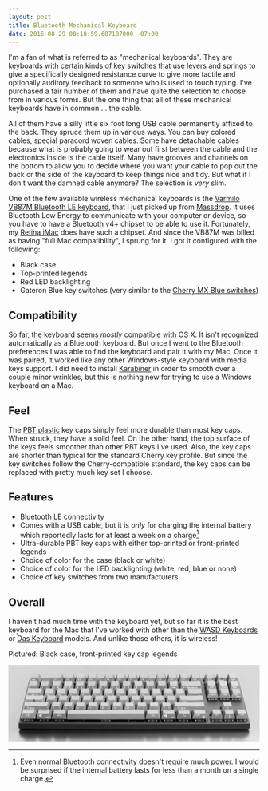 ```yaml
---
layout: post
title: Bluetooth Mechanical Keyboard
date: 2015-08-29 00:18:59.687187000 -07:00
---
```


I'm a fan of what is referred to as "mechanical keyboards". They are keyboards with certain kinds of key switches that use levers and springs to give a specifically designed resistance curve to give more tactile and optionally auditory feedback to someone who is used to touch typing. I've purchased a fair number of them and have quite the selection to choose from in various forms. But the one thing that all of these mechanical keyboards have in common ... the cable.

All of them have a silly little six foot long USB cable permanently affixed to the back. They spruce them up in various ways. You can buy colored cables, special paracord woven cables. Some have detachable cables because what is probably going to wear out first between the cable and the electronics inside is the cable itself. Many have grooves and channels on the bottom to allow you to decide where you want your cable to pop out the back or the side of the keyboard to keep things nice and tidy. But what if I don't want the damned cable anymore? The selection is *very* slim.

One of the few available wireless mechanical keyboards is the [Varmilo VB87M Bluetooth LE keyboard](https://www.massdrop.com/buy/varmilo-vb87m-bluetooth), that I just picked up from [Massdrop](https://www.massdrop.com). It uses Bluetooth Low Energy to communicate with your computer or device, so you have to have a Bluetooth v4+ chipset to be able to use it. Fortunately, my [Retina iMac](https://support.apple.com/kb/SP707?locale=en_US&viewlocale=en_US) does have such a chipset. And since the VB87M was billed as having "full Mac compatibility", I sprung for it. I got it configured with the following:

* Black case
* Top-printed legends
* Red LED backlighting
* Gateron Blue key switches (very similar to the [Cherry MX Blue switches](https://www.reddit.com/r/MechanicalKeyboards/wiki/switch_guides#wiki_cherry_corp_mx))

## Compatibility

So far, the keyboard seems *mostly* compatible with OS X. It isn't recognized automatically as a Bluetooth keyboard. But once I went to the Bluetooth preferences I was able to find the keyboard and pair it with my Mac. Once it was paired, it worked like any other Windows-style keyboard with media keys support. I did need to install [Karabiner](https://pqrs.org/osx/karabiner/) in order to smooth over a couple minor wrinkles, but this is nothing new for trying to use a Windows keyboard on a Mac.

## Feel

The [PBT plastic](http://deskthority.net/wiki/Keycap_construction#PBT) key caps simply feel more durable than most key caps. When struck, they have a solid feel. On the other hand, the top surface of the keys feels smoother than other PBT keys I've used. Also, the key caps are shorter than typical for the standard Cherry key profile. But since the key switches follow the Cherry-compatible standard, the key caps can be replaced with pretty much key set I choose.

## Features

* Bluetooth LE connectivity
* Comes with a USB cable, but it is *only* for charging the internal battery which reportedly lasts for at least a week on a charge[^1]
* Ultra-durable PBT key caps with either top-printed or front-printed legends
* Choice of color for the case (black or white)
* Choice of color for the LED backlighting (white, red, blue or none)
* Choice of key switches from two manufacturers

## Overall

I haven't had much time with the keyboard yet, but so far it is the best keyboard for the Mac that I've worked with other than the [WASD Keyboards](http://wasdkeyboards.com) or [Das Keyboard](http://www.daskeyboard.com/) models. And unlike those others, it is wireless!

Pictured: Black case, front-printed key cap legends

![Varmilo VB87M Keyboard](/images/varmilo-vb87m.jpg)

[^1]: Even normal Bluetooth connectivity doesn't require much power. I would be surprised if the internal battery lasts for less than a month on a single charge.

